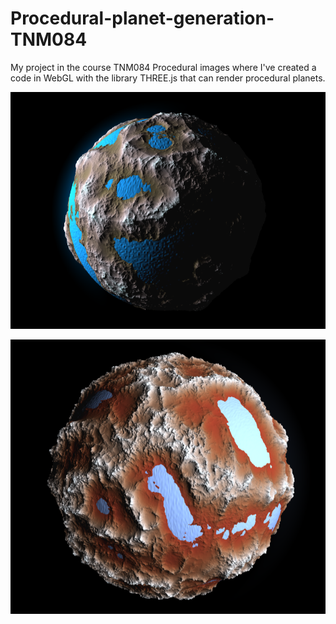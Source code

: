 # Procedural-planet-generation-TNM084
My project in the course TNM084 Procedural images where I've created a code in WebGL with the library THREE.js that can render procedural planets.

![alt text](https://raw.githubusercontent.com/SofiaSproge/Procedural-planet-generation-TNM084/main/pics/250_world.png)

![alt text](https://raw.githubusercontent.com/SofiaSproge/Procedural-planet-generation-TNM084/main/pics/250_world_2.png)
